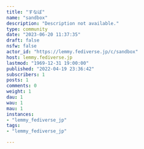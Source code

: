 ```yaml
---
title: "すなば" 
name: "sandbox"
description: "Description not available."
type: community
date: "2023-06-20 11:37:35"
draft: false
nsfw: false
actor_id: "https://lemmy.fediverse.jp/c/sandbox"
host: lemmy.fediverse.jp
lastmod: "1969-12-31 19:00:00"
published: "2022-04-19 23:36:42"
subscribers: 1
posts: 1
comments: 0
weight: 1
dau: 1
wau: 1
mau: 1
instances:
- "lemmy_fediverse_jp"
tags: 
- "lemmy_fediverse_jp"

---
```

